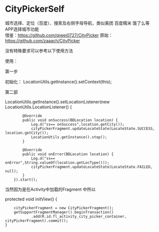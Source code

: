 # CityPickerSelf
城市选择、定位（百度）、搜索及右侧字母导航，类似美团 百度糯米 饿了么等APP选择城市功能    
借鉴：https://github.com/qiwei0727/CityPicker 原始：https://github.com/zaaach/CityPicker

没有特殊要求可以参考以下使用方法

使用：

第一步

  初始化：  LocationUtils.getInstance().setContext(this);
  
第二部

  LocationUtils.getInstance().setLocationListener(new LocationUtils.LocationListener() {
  
            @Override
            public void onSuccess(BDLocation location) {
                Log.d("ss== onSuccess",location.getCity());
                cityPickerFragment.updateLocateState(LocateState.SUCCESS, location.getCity());
                LocationUtils.getInstance().stop();
            }

            @Override
            public void onError(BDLocation location) {
                Log.d("ss== onError",String.valueOf(location.getLocType()));
                cityPickerFragment.updateLocateState(LocateState.FAILED, null);
            }
        }).start();


当然因为是在Activity中加载的Fragment 中所以

 protected void initView() {
 
        cityPickerFragment = new CityPickerFragment();
        getSupportFragmentManager().beginTransaction()
                .add(R.id.fl_activity_city_picker_container, cityPickerFragment).commit();
    }
